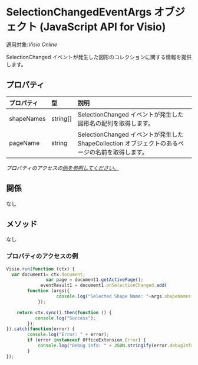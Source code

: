 # <a name="selectionchangedeventargs-object-javascript-api-for-visio"></a>SelectionChangedEventArgs オブジェクト (JavaScript API for Visio)

適用対象:_Visio Online_

SelectionChanged イベントが発生した図形のコレクションに関する情報を提供します。

## <a name="properties"></a>プロパティ

| プロパティ       | 型    |説明
|:---------------|:--------|:----------|
|shapeNames|string[]|SelectionChanged イベントが発生した図形名の配列を取得します。|
|pageName|string|SelectionChanged イベントが発生した ShapeCollection オブジェクトのあるページの名前を取得します。|

_プロパティのアクセスの[例を参照してください。](#property-access-examples)_

## <a name="relationships"></a>関係
なし

## <a name="methods"></a>メソッド
なし

### <a name="property-access-examples"></a>プロパティのアクセスの例
```js
Visio.run(function (ctx) { 
  var document1= ctx.document;
               var page = document1.getActivePage();
             eventResult1 = document1.onSelectionChanged.add(
        function (args){
                   console.log("Selected Shape Name: "+args.shapeNames[0]);
            });

    return ctx.sync().then(function () {
           console.log("Success");
        });
}).catch(function(error) {
        console.log("Error: " + error);
        if (error instanceof OfficeExtension.Error) {
            console.log("Debug info: " + JSON.stringify(error.debugInfo));
        }
});
```
